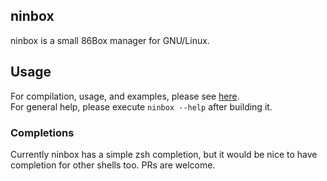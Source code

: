 ## ninbox
ninbox is a small 86Box manager for GNU/Linux.

## Usage
For compilation, usage, and examples, please see [here](./USAGE.md).\
For general help, please execute `ninbox --help` after building it.

### Completions
Currently ninbox has a simple zsh completion, but it would be nice to have completion for other shells too. PRs are welcome.
